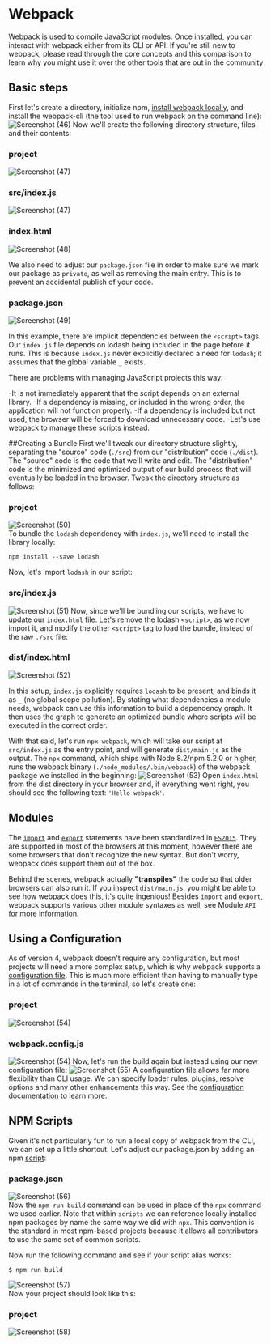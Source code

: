 # Webpack
Webpack is used to compile JavaScript modules. Once [installed](https://webpack.js.org/guides/installation/), you can interact with webpack either from its CLI or API. If you're still new to webpack, please read through the core concepts and this comparison to learn why you might use it over the other tools that are out in the community
## Basic steps 
First let's create a directory, initialize npm, [install webpack locally](https://webpack.js.org/guides/installation/), and install the webpack-cli (the tool used to run webpack on the command line):
![Screenshot (46)](https://user-images.githubusercontent.com/112370237/209629081-d734ee44-a473-4d7a-a703-12bc04f850b6.png)
Now we'll create the following directory structure, files and their contents:

### project
![Screenshot (47)](https://user-images.githubusercontent.com/112370237/209640770-7639cc4e-b5f9-453c-b6e8-a1946f58a833.png)
### src/index.js
![Screenshot (47)](https://user-images.githubusercontent.com/112370237/209640863-5d38970b-4d14-4760-9085-c64ea5d4b92a.png)
### index.html
![Screenshot (48)](https://user-images.githubusercontent.com/112370237/209641670-8787f1ea-10af-47f7-9a39-cc9f6fd421fd.png)<br>

We also need to adjust our `package.json` file in order to make sure we mark our package as `private`, as well as removing the main entry. This is to prevent an accidental publish of your code.
### package.json
![Screenshot (49)](https://user-images.githubusercontent.com/112370237/209642715-7656332f-67cc-4e5f-9b97-973d6614366e.png)

In this example, there are implicit dependencies between the `<script>` tags. Our `index.js` file depends on lodash being included in the page before it runs. This is because `index.js` never explicitly declared a need for `lodash`; it assumes that the global variable `_` exists.

There are problems with managing JavaScript projects this way:

-It is not immediately apparent that the script depends on an external library.
-If a dependency is missing, or included in the wrong order, the application will not function properly.
-If a dependency is included but not used, the browser will be forced to download unnecessary code.
-Let's use webpack to manage these scripts instead.

##Creating a Bundle
First we'll tweak our directory structure slightly, separating the "source" code (`./src`) from our "distribution" code (`./dist`). The "source" code is the code that we'll write and edit. The "distribution" code is the minimized and optimized output of our build process that will eventually be loaded in the browser. Tweak the directory structure as follows:

### project
![Screenshot (50)](https://user-images.githubusercontent.com/112370237/209644610-b00660c3-89d9-4a19-b35e-1ca2f8160544.png)<br>
To bundle the `lodash` dependency with `index.js`, we'll need to install the library locally:
```
npm install --save lodash
```
Now, let's import `lodash` in our script:

### src/index.js
![Screenshot (51)](https://user-images.githubusercontent.com/112370237/209646211-ed41a005-5dc0-4e4e-afde-4f495dff9476.png)
Now, since we'll be bundling our scripts, we have to update our `index.html` file. Let's remove the lodash `<script>`, as we now import it, and modify the other `<script>` tag to load the bundle, instead of the raw `./src` file:

### dist/index.html
![Screenshot (52)](https://user-images.githubusercontent.com/112370237/209646593-9194c758-83dc-4d58-8125-b4eaefaa9330.png)

In this setup, `index.js` explicitly requires `lodash` to be present, and binds it as `_` (no global scope pollution). By stating what dependencies a module needs, webpack can use this information to build a dependency graph. It then uses the graph to generate an optimized bundle where scripts will be executed in the correct order.

With that said, let's run `npx webpack`, which will take our script at `src/index.js` as the entry point, and will generate `dist/main.js` as the output. The `npx` command, which ships with Node 8.2/npm 5.2.0 or higher, runs the webpack binary (`./node_modules/.bin/webpack`) of the webpack package we installed in the beginning:
![Screenshot (53)](https://user-images.githubusercontent.com/112370237/209647213-2dc48c43-3e39-4b1c-9f47-55b9eef4166a.png)
Open `index.html` from the dist directory in your browser and, if everything went right, you should see the following text: `'Hello webpack'`.
## Modules
The [`import`](https://developer.mozilla.org/en-US/docs/Web/JavaScript/Reference/Statements/import) and [`export`](https://developer.mozilla.org/en-US/docs/Web/JavaScript/Reference/Statements/export) statements have been standardized in [`ES2015`](https://babeljs.io/docs/en/learn/). They are supported in most of the browsers at this moment, however there are some browsers that don't recognize the new syntax. But don't worry, webpack does support them out of the box.

Behind the scenes, webpack actually **"transpiles"** the code so that older browsers can also run it. If you inspect `dist/main.js`, you might be able to see how webpack does this, it's quite ingenious! Besides `import` and `export`, webpack supports various other module syntaxes as well, see Module `API` for more information.

## Using a Configuration
As of version 4, webpack doesn't require any configuration, but most projects will need a more complex setup, which is why webpack supports a [configuration file](https://webpack.js.org/concepts/configuration). This is much more efficient than having to manually type in a lot of commands in the terminal, so let's create one:

### project
![Screenshot (54)](https://user-images.githubusercontent.com/112370237/209650598-519b7ae2-f487-48aa-889b-38a100230d50.png)
### webpack.config.js
![Screenshot (54)](https://user-images.githubusercontent.com/112370237/209650692-40167a58-8c5e-4914-9fa1-619d082c172b.png)
Now, let's run the build again but instead using our new configuration file:
![Screenshot (55)](https://user-images.githubusercontent.com/112370237/209650960-85c2c008-6c0e-4cae-83bc-34ed988d375a.png)
A configuration file allows far more flexibility than CLI usage. We can specify loader rules, plugins, resolve options and many other enhancements this way. See the [configuration documentation](https://webpack.js.org/configuration) to learn more.
## NPM Scripts
Given it's not particularly fun to run a local copy of webpack from the CLI, we can set up a little shortcut. Let's adjust our package.json by adding an npm [script](https://docs.npmjs.com/cli/v9/using-npm/scripts):

### package.json

![Screenshot (56)](https://user-images.githubusercontent.com/112370237/209651436-1037f7e9-aea1-4ea7-84c5-28d2ecf248c6.png)<br>
Now the `npm run build` command can be used in place of the `npx` command we used earlier. Note that within `scripts` we can reference locally installed npm packages by name the same way we did with `npx`. This convention is the standard in most npm-based projects because it allows all contributors to use the same set of common scripts.

Now run the following command and see if your script alias works:
```
$ npm run build
```
![Screenshot (57)](https://user-images.githubusercontent.com/112370237/209651798-5c0b5e88-3684-4dad-a210-8286394758ad.png)<br>
 Now your project should look like this:

### project
![Screenshot (58)](https://user-images.githubusercontent.com/112370237/209652055-c3a44129-0623-4284-86ba-2ff3e46e177d.png)


